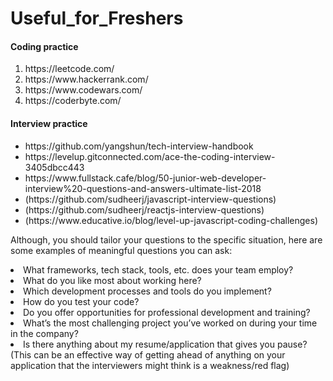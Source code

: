 # Useful_for_Freshers


<h4> Coding practice </h4>
<ol>
  <li> https://leetcode.com/ </li>
<li> https://www.hackerrank.com/ </li>
  <li> https://www.codewars.com/ </li>
  <li> https://coderbyte.com/ </li>
</ol>

<h4> Interview practice </h4>
<ul>
<li> <link> https://github.com/yangshun/tech-interview-handbook </link> </li>
<li> <link> https://levelup.gitconnected.com/ace-the-coding-interview-3405dbcc443 </link> </li>
<li> <link> https://www.fullstack.cafe/blog/50-junior-web-developer-interview%20-questions-and-answers-ultimate-list-2018 </link></li>
<li> <link> (https://github.com/sudheerj/javascript-interview-questions) </link></li>
<li> <link> (https://github.com/sudheerj/reactjs-interview-questions) </link></li>
<li> <link> (https://www.educative.io/blog/level-up-javascript-coding-challenges) </link></li>
</ul>


 Although, you should tailor your questions to the specific situation, here are some examples of meaningful questions you can ask:
 <li> What frameworks, tech stack, tools, etc. does your team employ? </li>
  <li>What do you like most about working here?</li>
  <li>Which development processes and tools do you implement?</li>
 <li>How do you test your code?</li>
 <li>Do you offer opportunities for professional development and training?</li>
 <li>What’s the most challenging project you’ve worked on during your time in the company?</li>
 <li>Is there anything about my resume/application that gives you pause? (This can be an effective way of getting ahead of anything on your application that the interviewers might think is a weakness/red flag)</li>



